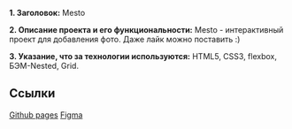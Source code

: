 **1. Заголовок:** Mesto

**2. Описание проекта и его функциональности:**  Mesto - интерактивный проект для добавления фото. Даже лайк можно поставить :)

**3. Указание, что за технологии используются:** HTML5, CSS3, flexbox, БЭМ-Nested, Grid.

## Ссылки
<a href="https://stelzf117.github.io/mesto-project/">Github pages</a>
<a href="https://www.figma.com/file/VnPNqeofdXasMAgHGEABdx/JavaScript.-Sprint-5-(Copy)?node-id=0%3A1">Figma</a>
